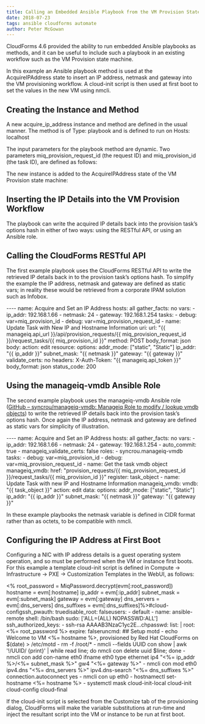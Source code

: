 ```yaml
---     
title: Calling an Embedded Ansible Playbook from the VM Provision State Machine 
date: 2018-07-23
tags: ansible cloudforms automate
author: Peter McGowan
---
```


CloudForms 4.6 provided the ability to run embedded Ansible playbooks as methods, and it can be useful to include such a playbook in an existing workflow such as the VM Provision state machine.

In this example an Ansible playbook method is used at the AcquireIPAddress state to insert an IP address, netmask and gateway into the VM provisioning workflow. A cloud-init script is then used at first boot to set the values in the new VM using nmcli.
  
## Creating the Instance and Method ##

A new acquire_ip_address instance and method are defined in the usual manner. The method is of Type: playbook and is defined to run on Hosts: localhost

The input parameters for the playbook method are dynamic. Two parameters miq_provision_request_id (the request ID) and miq_provision_id (the task ID), are defined as follows:

The new instance is added to the AcquireIPAddress state of the VM Provision state machine:

## Inserting the IP Details into the VM Provision Workflow ##

The playbook can write the acquired IP details back into the provision task’s options hash in either of two ways: using the RESTful API, or using an Ansible role.
  
## Calling the CloudForms RESTful API ##

The first example playbook uses the CloudForms RESTful API to write the retrieved IP details back in to the provision task’s options hash. To simplify the example the IP address, netmask and gateway are defined as static vars; in reality these would be retrieved from a corporate IPAM solution such as Infobox.
  
---- name: Acquire and Set an IP Address  hosts: all  gather_facts: no  vars:  - ip_addr: 192.168.1.66  - netmask: 24  - gateway: 192.168.1.254       tasks:  - debug: var=miq_provision_id  - debug: var=miq_provision_request_id    - name: Update Task with New IP and Hostname Information    uri:      url: "{{ manageiq.api_url }}/api/provision_requests/{{ miq_provision_request_id }}/request_tasks/{{ miq_provision_id }}"      method: POST      body_format: json      body:        action: edit        resource:          options:            addr_mode: ["static", "Static"]            ip_addr: "{{ ip_addr }}"            subnet_mask: "{{ netmask }}"            gateway: "{{ gateway }}"      validate_certs: no      headers:        X-Auth-Token: "{{ manageiq.api_token }}"      body_format: json      status_code: 200
  
## Using the manageiq-vmdb Ansible Role ##

The second example playbook uses the manageiq-vmdb Ansible role ([GitHub – syncrou/manageiq-vmdb: Manageiq Role to modify / lookup vmdb objects](<https://github.com/syncrou/manageiq-vmdb>)) to write the retrieved IP details back into the provision task’s options hash. Once again the IP address, netmask and gateway are defined as static vars for simplicity of illustration.
  
---- name: Acquire and Set an IP Address  hosts: all  gather_facts: no  vars:  - ip_addr: 192.168.1.66  - netmask: 24  - gateway: 192.168.1.254  - auto_commit: true  - manageiq_validate_certs: false        roles:    - syncrou.manageiq-vmdb       tasks:  - debug: var=miq_provision_id  - debug: var=miq_provision_request_id    - name: Get the task vmdb object    manageiq_vmdb:      href: "provision_requests/{{ miq_provision_request_id }}/request_tasks/{{ miq_provision_id }}"    register: task_object      - name: Update Task with new IP and Hostname Information    manageiq_vmdb:      vmdb: "{{ task_object }}"      action: edit      data:        options:          addr_mode: ["static", "Static"]          ip_addr: "{{ ip_addr }}"          subnet_mask: "{{ netmask }}"          gateway: "{{ gateway }}"
  
In these example playbooks the netmask variable is defined in CIDR format rather than as octets, to be compatible with nmcli.
  
## Configuring the IP Address at First Boot ##

Configuring a NIC with IP address details is a guest operating system operation, and so must be performed when the VM or instance first boots. For this example a template cloud-init script is defined in Compute -> Infrastructure -> PXE -> Customization Templates in the WebUI, as follows:
  
<%    root_password = MiqPassword.decrypt(evm[:root_password])    hostname = evm[:hostname]   ip_addr = evm[:ip_addr]   subnet_mask = evm[:subnet_mask]   gateway = evm[:gateway]   dns_servers = evm[:dns_servers]   dns_suffixes = evm[:dns_suffixes]%>#cloud-configssh_pwauth: truedisable_root: falseusers:  - default  - name: ansible-remote    shell: /bin/bash    sudo: ['ALL=(ALL) NOPASSWD:ALL']    ssh_authorized_keys:      - ssh-rsa AAAAB3NzaC1yc2E...chpasswd:  list: |    root:<%= root_password %>  expire: falseruncmd:  ## Setup motd  - echo Welcome to VM <%= hostname %>, provisioned by Red Hat CloudForms on $(date) > /etc/motd  - rm -f /root/*  - nmcli --fields UUID con show | awk '!/UUID/ {print}' | while read line; do nmcli con delete uuid $line; done   - nmcli con add con-name eth0 ifname eth0 type ethernet     ip4 "<%= ip_addr %>/<%= subnet_mask %>"    gw4 "<%= gateway %>"  - nmcli con mod eth0    ipv4.dns "<%= dns_servers %>"    ipv4.dns-search "<%= dns_suffixes %>"    connection.autoconnect yes  - nmcli con up eth0  - hostnamectl set-hostname <%= hostname %>  - systemctl mask cloud-init-local cloud-init cloud-config cloud-final
  
If the cloud-init script is selected from the Customize tab of the provisioning dialog, CloudForms will make the variable substitutions at run-time and inject the resultant script into the VM or instance to be run at first boot.
